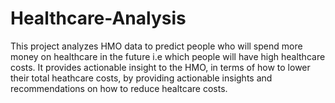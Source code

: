 # Healthcare-Analysis

This project analyzes HMO data to predict people who will spend more money on healthcare in the future i.e which people will have high healthcare costs.
It provides actionable insight to the HMO, in terms of how to lower their total heathcare costs, by providing actionable insights and recommendations on how to reduce healtcare costs.


